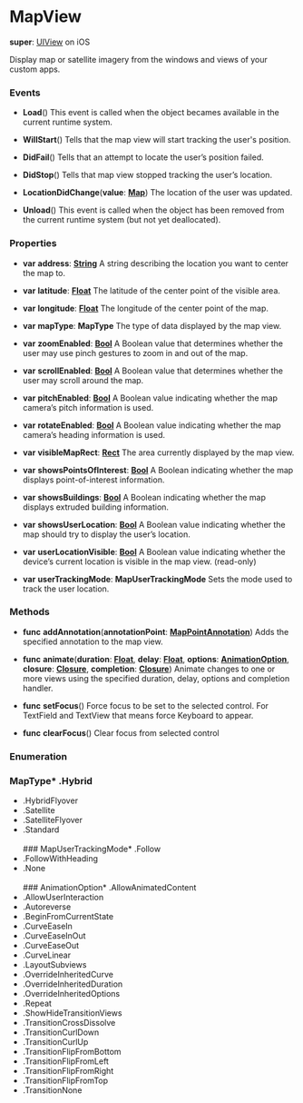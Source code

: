 # MapView

**super**: [UIView](UIView.md) on iOS

Display map or satellite imagery from the windows and views of your custom apps.

### Events

* **Load**()
This event is called when the object becames available in the current runtime system.

* **WillStart**()
Tells that the map view will start tracking the user's position.

* **DidFail**()
Tells that an attempt to locate the user’s position failed.

* **DidStop**()
Tells that map view stopped tracking the user’s location.

* **LocationDidChange**(**value**: <strong>[Map](../gravity/maps.md)</strong>)
The location of the user was updated.

* **Unload**()
This event is called when the object has been removed from the current runtime system (but not yet deallocated).

</ul>

### Properties

* **var** **address**: **[String](../gravity/types.md)**
A string describing the location you want to center the map to.

* **var** **latitude**: **[Float](../gravity/types.md)**
The latitude of the center point of the visible area.

* **var** **longitude**: **[Float](../gravity/types.md)**
The longitude of the center point of the map.

* **var** **mapType**: **MapType**
The type of data displayed by the map view.

* **var** **zoomEnabled**: **[Bool](../gravity/types.md)**
A Boolean value that determines whether the user may use pinch gestures to zoom in and out of the map.

* **var** **scrollEnabled**: **[Bool](../gravity/types.md)**
A Boolean value that determines whether the user may scroll around the map.

* **var** **pitchEnabled**: **[Bool](../gravity/types.md)**
A Boolean value indicating whether the map camera’s pitch information is used.

* **var** **rotateEnabled**: **[Bool](../gravity/types.md)**
A Boolean value indicating whether the map camera’s heading information is used.

* **var** **visibleMapRect**: **[Rect](rect.md)**
The area currently displayed by the map view.

* **var** **showsPointsOfInterest**: **[Bool](../gravity/types.md)**
A Boolean indicating whether the map displays point-of-interest information.

* **var** **showsBuildings**: **[Bool](../gravity/types.md)**
A Boolean indicating whether the map displays extruded building information.

* **var** **showsUserLocation**: **[Bool](../gravity/types.md)**
A Boolean value indicating whether the map should try to display the user’s location.

* **var** **userLocationVisible**: **[Bool](../gravity/types.md)**
A Boolean value indicating whether the device’s current location is visible in the map view. \(read-only\)

* **var** **userTrackingMode**: **MapUserTrackingMode**
Sets the mode used to track the user location.

</ul>

### Methods

* **func** **addAnnotation**(**annotationPoint**: <strong>[MapPointAnnotation](MapPointAnnotation.md)</strong>)
Adds the specified annotation to the map view.

* **func** **animate**(**duration**: <strong>[Float](../gravity/types.md)</strong>, **delay**: <strong>[Float](../gravity/types.md)</strong>, **options**: <strong><a href="#_enum_AnimationOption">AnimationOption</a></strong>, **closure**: <strong>[Closure](../gravity/closures.md)</strong>, **completion**: <strong>[Closure](../gravity/closures.md)</strong>)
Animate changes to one or more views using the specified duration, delay, options and completion handler.

* **func** **setFocus**()
Force focus to be set to the selected control. For TextField and TextView that means force Keyboard to appear.

* **func** **clearFocus**()
Clear focus from selected control

</ul>

</ul>

### Enumeration

### MapType* .Hybrid
* .HybridFlyover
* .Satellite
* .SatelliteFlyover
* .Standard
<br><br>### MapUserTrackingMode* .Follow
* .FollowWithHeading
* .None
<br><br>### AnimationOption* .AllowAnimatedContent
* .AllowUserInteraction
* .Autoreverse
* .BeginFromCurrentState
* .CurveEaseIn
* .CurveEaseInOut
* .CurveEaseOut
* .CurveLinear
* .LayoutSubviews
* .OverrideInheritedCurve
* .OverrideInheritedDuration
* .OverrideInheritedOptions
* .Repeat
* .ShowHideTransitionViews
* .TransitionCrossDissolve
* .TransitionCurlDown
* .TransitionCurlUp
* .TransitionFlipFromBottom
* .TransitionFlipFromLeft
* .TransitionFlipFromRight
* .TransitionFlipFromTop
* .TransitionNone
<br><br></ul>

